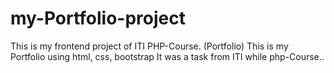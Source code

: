 # my-Portfolio-project
This is my frontend project of ITI PHP-Course.  (Portfolio)
This is my Portfolio using html, css, bootstrap
It was a task from ITI while php-Course..
